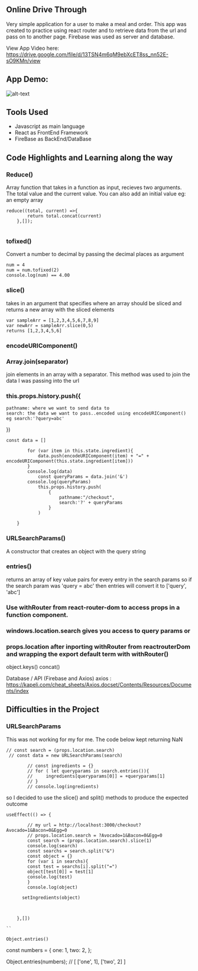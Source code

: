 ## Online Drive Through
Very simple application for a user to make a meal and order. This app was created to practice using react router and to retrieve data from the url and pass on to another page. Firebase was used as server and database. 


View App Video here: https://drive.google.com/file/d/13TSN4m6qM9ebXcET8ss_nn52E-sO9KMn/view

## App Demo:
 ![alt-text](https://github.com/Jules-Boogie/Juliet-s-Drive-Through/blob/master/burger-builder-starting-setup/public/React%20App.gif)




## Tools Used
- Javascript as main language
- React as FrontEnd Framework
- FireBase as BackEnd/DataBase


## Code Highlights and Learning along the way

### Reduce()
Array function that takes in a function as input, recieves two arguments. The total value and the current value. You can also add an initial value eg: an empty array
```
reduce((total, current) =>{
        return total.concat(current)
    },[]);
    
```
### tofixed()
 Convert a number to decimal by passing the decimal places as argument

 ```
 num = 4
 num = num.tofixed(2)
 console.log(num) == 4.00
```

### slice()
takes in an argument that specifies where an array should be sliced and returns a new array with the sliced elements 
```
var sampleArr = [1,2,3,4,5,6,7,8,9]
var newArr = sampleArr.slice(0,5)
returns [1,2,3,4,5,6]

```
### encodeURIComponent()

### Array.join(separator)
join elements in an array with a separator. This method was used to join the data I was passing into the url



### this.props.history.push({
    pathname: where we want to send data to
    search: the data we want to pass..encoded using encodeURIComponent() eg search:'?query=abc'
})

```
const data = []

        for (var item in this.state.ingredient){
            data.push(encodeURIComponent(item) + "=" + encodeURIComponent(this.state.ingredient[item]))
        }
        console.log(data)
            const queryParams = data.join('&')
        console.log(queryParams)
            this.props.history.push(
                {
                    pathname:"/checkout",
                    search:'?' + queryParams
                }
            )

    }
```


### URLSearchParams()

A constructor that creates an object with the query string


### entries()

returns an array of key value pairs for every entry in the search params
so if the search param was 'query = abc'
then entries will convert it to ['query', 'abc']

### Use withRouter from react-router-dom to access props in a function component. 

### windows.location.search gives you access to query params or 

### props.location after inporting withRouter from reactrouterDom and wrapping the export default term with withRouter()



object.keys()
concat()



Database / API (Firebase and Axios)
axios : https://kapeli.com/cheat_sheets/Axios.docset/Contents/Resources/Documents/index



## Difficulties in the Project

### URLSearchParams

This was not working for my for me. The code below kept returning NaN

```
// const search = (props.location.search)
 // const data = new URLSearchParams(search)

        // const ingredients = {}
        // for ( let queryparams in search.entries()){
        //     ingredients[queryparams[0]] = +queryparams[1]
        // }
        // console.log(ingredients)

```
so I decided to use the slice() and split() methods to produce the expected outcome

```
useEffect(() => {

        // my url = http://localhost:3000/checkout?Avocado=1&Bacon=0&Egg=0
        // props.location.search = ?Avocado=1&Bacon=0&Egg=0
        const search = (props.location.search).slice(1)
        console.log(search)
        const searchs = search.split("&")
        const object = {}
        for (var i in searchs){
        const test = searchs[i].split("=")
        object[test[0]] = test[1]
        console.log(test)
        }
        console.log(object)
        
      setIngredients(object)
       
     

    },[])

``

Object.entries()

```
const numbers = {
  one: 1,
  two: 2,
};

Object.entries(numbers);
// [ ['one', 1], ['two', 2] ]

```

